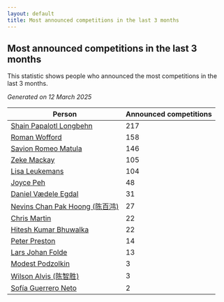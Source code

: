 ```yaml
---
layout: default
title: Most announced competitions in the last 3 months
---
```

## Most announced competitions in the last 3 months
This statistic shows people who announced the most competitions in the last 3 months.

*Generated on 12 March 2025*

| Person | Announced competitions |
| --- | --- |
| [Shain Papalotl Longbehn](https://www.worldcubeassociation.org/persons/2020LONG05) | 217 |
| [Roman Wofford](https://www.worldcubeassociation.org/persons/2017WOFF01) | 158 |
| [Savion Romeo Matula](https://www.worldcubeassociation.org/persons/2019MATU03) | 146 |
| [Zeke Mackay](https://www.worldcubeassociation.org/persons/2015MACK06) | 105 |
| [Lisa Leukemans](https://www.worldcubeassociation.org/persons/2021LEUK01) | 104 |
| [Joyce Peh](https://www.worldcubeassociation.org/persons/2017PEHJ01) | 48 |
| [Daniel Vædele Egdal](https://www.worldcubeassociation.org/persons/2013EGDA01) | 31 |
| [Nevins Chan Pak Hoong (陈百鸿)](https://www.worldcubeassociation.org/persons/2010CHAN20) | 27 |
| [Chris Martin](https://www.worldcubeassociation.org/persons/2013MART03) | 22 |
| [Hitesh Kumar Bhuwalka](https://www.worldcubeassociation.org/persons/2022BHUW01) | 22 |
| [Peter Preston](https://www.worldcubeassociation.org/persons/2017PRES02) | 14 |
| [Lars Johan Folde](https://www.worldcubeassociation.org/persons/2018FOLD01) | 13 |
| [Modest Podzolkin](https://www.worldcubeassociation.org/persons/2017PODZ01) | 3 |
| [Wilson Alvis (陈智胜)](https://www.worldcubeassociation.org/persons/2011ALVI01) | 3 |
| [Sofía Guerrero Neto](https://www.worldcubeassociation.org/persons/2017NETO02) | 2 |

